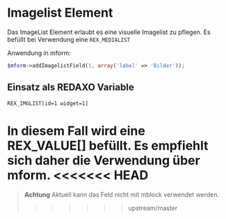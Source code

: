 # Imagelist Element

Das ImageList Element erlaubt es eine visuelle Imagelist zu pflegen. Es befüllt bei Verwendung eine `REX_MEDIALIST`   

Anwendung in mform: 

```php
$mform->addImagelistField(1, array('label' => 'Bilder'));
```

## Einsatz als REDAXO Variable

`REX_IMGLIST[id=1 widget=1] `

In diesem Fall wird eine REX_VALUE[] befüllt. Es empfiehlt sich daher die Verwendung über mform. 
<<<<<<< HEAD
=======

> **Achtung** Aktuell kann das Feld nicht mit mblock verwendet werden. 
>>>>>>> upstream/master
